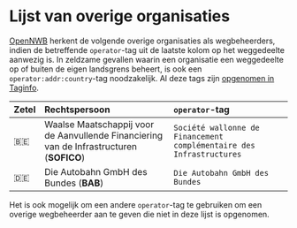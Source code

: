 Lijst van overige organisaties
==============================

[OpenNWB](../README.md) herkent de volgende overige organisaties als wegbeheerders, indien de betreffende `operator`-tag uit de laatste kolom op het weggedeelte aanwezig is.
In zeldzame gevallen waarin een organisatie een weggedeelte op of buiten de eigen landsgrens beheert, is ook een `operator:addr:country`-tag noodzakelijk.
Al deze tags zijn [opgenomen in Taginfo](https://taginfo.openstreetmap.org/projects/opennwb#tags).

| Zetel | Rechtspersoon | `operator`-tag |
| :--- | :--- | :--- |
| 🇧🇪 | Waalse Maatschappij voor de Aanvullende Financiering van de Infrastructuren (**SOFICO**) | `Société wallonne de Financement complémentaire des Infrastructures` |
| 🇩🇪 | Die Autobahn GmbH des Bundes (**BAB**) | `Die Autobahn GmbH des Bundes` |

Het is ook mogelijk om een andere `operator`-tag te gebruiken om een overige wegbeheerder aan te geven die niet in deze lijst is opgenomen.
